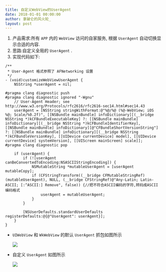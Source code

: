 ```yaml
---
title: 自定义WebView的UserAgent
date: 2018-01-01 00:00:00
author: 拿破仑的风火轮_
layout: post
---
```



1. 产品需求:所有 `APP` 内的 `WebView` 访问的自家服务, 根据 `UserAgent` 自动切换显示合适的内容.
2. 思路:自定义全局的 `UserAgent` .
3. 实现代码如下:

```objc
/**
 * User-Agent 格式参照了 AFNetworking 设置
 */
- (void)customizeWebViewUserAgent {
    NSString *userAgent = nil;
    
#pragma clang diagnostic push
#pragma clang diagnostic ignored "-Wgnu"
    // User-Agent Header; see http://www.w3.org/Protocols/rfc2616/rfc2616-sec14.html#sec14.43
    userAgent = [NSString stringWithFormat:@"%@/%@ (%@-WebView; iOS %@; Scale/%0.2f)", [[NSBundle mainBundle] infoDictionary][(__bridge NSString *)kCFBundleExecutableKey] ?: [[NSBundle mainBundle] infoDictionary][(__bridge NSString *)kCFBundleIdentifierKey], [[NSBundle mainBundle] infoDictionary][@"CFBundleShortVersionString"] ?: [[NSBundle mainBundle] infoDictionary][(__bridge NSString *)kCFBundleVersionKey], [[UIDevice currentDevice] model], [[UIDevice currentDevice] systemVersion], [[UIScreen mainScreen] scale]];
#pragma clang diagnostic pop
    
    if (userAgent) {
        if (![userAgent canBeConvertedToEncoding:NSASCIIStringEncoding]) {
            NSMutableString *mutableUserAgent = [userAgent mutableCopy];
            if (CFStringTransform((__bridge CFMutableStringRef)(mutableUserAgent), NULL, (__bridge CFStringRef)@"Any-Latin; Latin-ASCII; [:^ASCII:] Remove", false)) {//把不符合ASCII编码的字符,转码成ASCII编码格式
                userAgent = mutableUserAgent;
            }
        }
        
        [NSUserDefaults.standardUserDefaults registerDefaults:@{@"UserAgent": userAgent}];
    }
}

```

* `UIWebView` 和 `WkWebView` 的默认 `UserAgent` 抓包如图所示

    ![](https://github.com/southpeak/iOS-tech-set/blob/master/images/2018/01/6-1.png?raw=true)

* 自定义 `UserAgent` 如图所示

    ![](https://github.com/southpeak/iOS-tech-set/blob/master/images/2018/01/6-2.png?raw=true)
